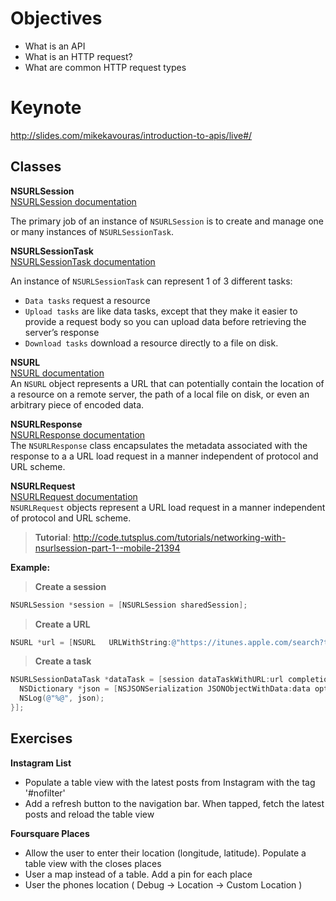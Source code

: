# Objectives
* What is an API
* What is an HTTP request?
* What are common HTTP request types

# Keynote
http://slides.com/mikekavouras/introduction-to-apis/live#/

## Classes

**NSURLSession**    
<a href="https://developer.apple.com/library/prerelease/ios/documentation/Foundation/Reference/NSURLSession_class/" target="_blank">NSURLSession documentation</a>

The primary job of an instance of `NSURLSession` is to create and manage one or many instances of `NSURLSessionTask`.

**NSURLSessionTask**  
<a href="https://developer.apple.com/library/prerelease/ios/documentation/Foundation/Reference/NSURLSessionTask_class/index.html#//apple_ref/occ/cl/NSURLSessionTask" target="_blank">NSURLSessionTask documentation</a>

An instance of `NSURLSessionTask` can represent 1 of 3 different tasks: 

* `Data tasks` request a resource
* `Upload tasks` are like data tasks, except that they make it easier to provide a request body so you can upload data before retrieving the server’s response
* `Download tasks` download a resource directly to a file on disk.


**NSURL**    
<a href="https://developer.apple.com/library/mac/documentation/Cocoa/Reference/Foundation/Classes/NSURL_Class/" target="_blank">NSURL documentation</a>  
An `NSURL` object represents a URL that can potentially contain the location of a resource on a remote server, the path of a local file on disk, or even an arbitrary piece of encoded data.

**NSURLResponse**  
<a href="https://developer.apple.com/library/mac/documentation/Cocoa/Reference/Foundation/Classes/NSURLResponse_Class/" target="_blank">NSURLResponse documentation</a>  
The `NSURLResponse` class encapsulates the metadata associated with the response to a a URL load request in a manner independent of protocol and URL scheme.

**NSURLRequest**  
<a href="https://developer.apple.com/library/mac/documentation/Cocoa/Reference/Foundation/Classes/NSURLRequest_Class/" target="_blank">NSURLRequest documentation</a>  
`NSURLRequest` objects represent a URL load request in a manner independent of protocol and URL scheme.

> **Tutorial**: http://code.tutsplus.com/tutorials/networking-with-nsurlsession-part-1--mobile-21394

**Example:**  

> **Create a session**  

```objective-c
NSURLSession *session = [NSURLSession sharedSession];
```

> **Create a URL**

```objective-c
NSURL *url = [NSURL   URLWithString:@"https://itunes.apple.com/search?term=apple&media=software"];
```

> **Create a task**  

```objective-c
NSURLSessionDataTask *dataTask = [session dataTaskWithURL:url completionHandler:^(NSData *data, NSURLResponse *response, NSError *error) {
  NSDictionary *json = [NSJSONSerialization JSONObjectWithData:data options:0 error:nil];
  NSLog(@"%@", json);
}];
```

## Exercises

**Instagram List**
* Populate a table view with the latest posts from Instagram with the tag '#nofilter'
* Add a refresh button to the navigation bar. When tapped, fetch the latest posts and reload the table view

**Foursquare Places**
* Allow the user to enter their location (longitude, latitude). Populate a table view with the closes places
* User a map instead of a table. Add a pin for each place
* User the phones location ( Debug -> Location -> Custom Location )
